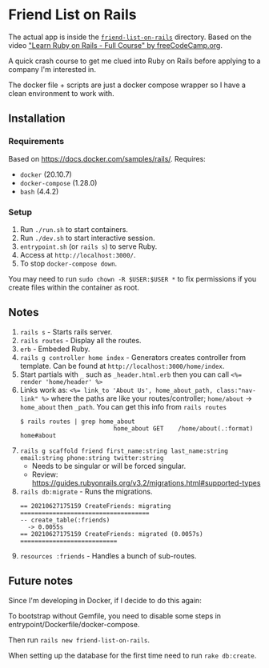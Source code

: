 # Friend List on Rails

The actual app is inside the [`friend-list-on-rails`](./friend-list-on-rails) directory. Based on the video ["Learn Ruby on Rails - Full Course" by  freeCodeCamp.org](https://www.youtube.com/watch?v=fmyvWz5TUWg).

A quick crash course to get me clued into Ruby on Rails before applying to a company I'm interested in.

The docker file + scripts are just a docker compose wrapper so I have a clean environment to work with.

## Installation

### Requirements

Based on https://docs.docker.com/samples/rails/. Requires:

* `docker` (20.10.7)
* `docker-compose` (1.28.0)
* `bash` (4.4.2)

### Setup

1. Run `./run.sh` to start containers.
1. Run `./dev.sh` to start interactive session.
1. `entrypoint.sh` (or `rails s`) to serve Ruby.
1. Access at `http://localhost:3000/`.
1. To stop `docker-compose down`.

You may need to run `sudo chown -R $USER:$USER *` to fix permissions if you create files within the container as root.

## Notes

1. `rails s` - Starts rails server.
1. `rails routes` - Display all the routes.
1. `erb` - Embeded Ruby.
1. `rails g controller home index` - Generators creates controller from template. Can be found at `http://localhost:3000/home/index`.
1. Start partials with `_` such as `_header.html.erb` then you can call `<%= render 'home/header' %>`
1. Links work as: `<%= link_to 'About Us', home_about_path, class:"nav-link" %>` where the paths are like your routes/controller; `home/about` -> `home_about` then `_path`. You can get this info from `rails routes`
    ```
    $ rails routes | grep home_about
                              home_about GET    /home/about(.:format)                                                                             home#about
    ```
1. `rails g scaffold friend first_name:string last_name:string email:string phone:string twitter:string`
    * Needs to be singular or will be forced singular.
    * Review: https://guides.rubyonrails.org/v3.2/migrations.html#supported-types
1. `rails db:migrate` - Runs the migrations.
    ```
    == 20210627175159 CreateFriends: migrating ====================================
    -- create_table(:friends)
      -> 0.0055s
    == 20210627175159 CreateFriends: migrated (0.0057s) ===========================
    ```
1. `resources :friends` - Handles a bunch of sub-routes.

## Future notes

Since I'm developing in Docker, if I decide to do this again:

To bootstrap without Gemfile, you need to disable some steps in entrypoint/Dockerfile/docker-compose.

Then run `rails new friend-list-on-rails`.

When setting up the database for the first time need to run `rake db:create`.

